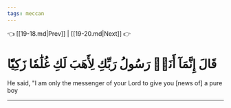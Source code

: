 ```yaml
---
tags: meccan
---
```


👈 [[19-18.md|Prev]] | [[19-20.md|Next]] 👉

# قَالَ إِنَّمَآ أَنَا۠ رَسُولُ رَبِّكِ لِأَهَبَ لَكِ غُلَٰمٗا زَكِيّٗا

He said, "I am only the messenger of your Lord to give you [news of] a pure boy

---

